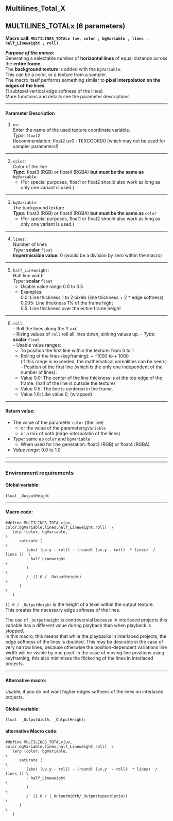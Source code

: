 ## Multilines_Total_X

## MULTILINES_TOTALx (6 parameters)

**Macro call: `MULTILINES_TOTALx (uv, color , bgVariable , lines , half_Lineweight , roll)`**
  
***Purpose of the macro:***  
Generating a selectable number of **horizontal lines** of equal distance across the **entire frame**.  
The **background texture** is added with the `bgVariable`.  
This can be a color, or a texture from a sampler.  
The macro itself performs something similar to **pixel interpolation on the edges of the lines**.  
(1 subtexel vertical edge softness of the lines)  
More functions and details see the parameter descriptions  

---

#### Parameter Description  
  
   1. `uv`:  
     Enter the name of the used texture coordinate variable.  
     *Type:* `float2`  
     Recommendation: float2 uv0 : TEXCOORD0   (which may not be used for sampler parameters!)


---

  
   2. `color`:  
     Color of the line  
     ***Type:*** float3 (RGB) or float4 (RGBA) **but must be the same as** `bgVariable`  
       - (For special purposes, float1 or float2 should also work as long as only one variant is used.) 
  
---

   3. `bgVariable`:  
     The background texture  
     ***Type:*** float3 (RGB) or float4 (RGBA) **but must be the same as** `color`  
       - (For special purposes, float1 or float2 should also work as long as only one variant is used.)  
       
---

   4. `lines`:  
     Number of lines  
     *Type:* **scalar** `float`  
     **Impermissible value:** 0 (would be a division by zero within the macro)

---

   5. `half_Lineweight`:  
     Half line width  
     *Type:* **scalar** `float`  
       - Usable value range 0.0 to 0.5  
       - Examples:  
         0.0:  Line thickness 1 to 2 pixels  (line thickness + 2 * edge softness)  
         0.005: Line thickness 1% of the frame hight  
         0.5:  Line thickness over the entire frame height  
         
---
   
   6. `roll`:  
     - Roll the lines along the Y axi.  
     - Rising values of `roll` roll all lines down, sinking values up.
     - *Type:* **scalar** `float`  
     - Usable value ranges:  
       - To position the first line within the texture: from 0 to 1  
       - Rolling of the lines (keyframing): ~ -1000 to + 1000  
         (if this range is exceeded, the mathematical unrealities can be seen.)  
     - Position of the first line (which is the only one independent of the number of lines): 
       - Value 0.0: The center of the line thickness is at the top  edge of the frame. (half of the line is outside the texture)   
       - Value 0.5: The line is centered in the frame.  
       - Value 1.0: Like value 0, (wrapped)  


---

 #### Return value:
   - The value of the parameter `color` (the line)  
     - or the value of the parameter`bgVariable`  
     - or a mix of both (edge-interpolatin of the lines)  
   - *Type:* same as `color` and `bgVariable`  
      - When used for line generation: float3 (RGB) or float4 (RGBA)  
   - *Value range*: 0.0 to 1.0  

 
---
---

### Environment requirements

#### Global variable:
  `float _OutputHeight`

---

#### Macro code:

```` Code
#define MULTILINES_TOTALx(uv, color,bgVariable,lines,half_Lineweight,roll)  \
   lerp (color, bgVariable,                                                 \
      saturate (                                                            \
         (abs( (uv.y - roll) - (round( (uv.y - roll)  * lines)  / lines ))  \
         - half_Lineweight                                                  \
         )                                                                  \
         /  (1.0 / _OutputHeight)                                           \
      )                                                                     \
   )
````   
`(1.0 / _OutputHeight` is the height of a texel within the output texture.  
This creates the necessary edge softness of the lines.

The use of `_OutputHeight` is controversial because in interlaced projects this variable has a different value during playback than when playback is stopped.  
In this macro, this means that while the playbacks in interlaced projects, the edge softness of the lines is doubled. This may be desirable in the case of very narrow lines, because otherwise the position-dependent variations line width will be visible by one pixel. In the case of moving line positions using keyframing, this also minimizes the flickering of the lines in interlaced projects.
  
---

#### Alternative macro:
  Usable, if you do not want higher edges softness of the lines on interlaced projects.

#### Global variable:
  `float  _OutputWidth, _OutputHeight;`  


#### alternative Macro code:
  
```` Code
#define MULTILINES_TOTALx(uv, color,bgVariable,lines,half_Lineweight,roll)  \
   lerp (color, bgVariable,                                                 \
      saturate (                                                            \
         (abs( (uv.y - roll) - (round( (uv.y  - roll)  * lines)  / lines )) \
         - half_Lineweight                                                  \
         )                                                                  \
         /  (1.0 / (_OutputWidth/_OutputAspectRatio))                       \
      )                                                                     \
   )

````
